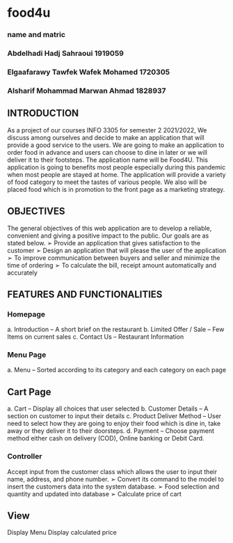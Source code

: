 # food4u
### name and matric
### Abdelhadi Hadj Sahraoui 1919059
### Elgaafarawy Tawfek Wafek Mohamed 1720305
### Alsharif Mohammad Marwan Ahmad 1828937




## INTRODUCTION 
As a project of our courses INFO 3305 for semester 2 2021/2022, We discuss among
ourselves and decide to make an application that will provide a good service to the users. We
are going to make an application to order food in advance and users can choose to dine in later
or we will deliver it to their footsteps.
The application name will be Food4U. This application is going to benefits most people
especially during this pandemic when most people are stayed at home. The application will
provide a variety of food category to meet the tastes of various people. We also will be placed
food which is in promotion to the front page as a marketing strategy. 
## OBJECTIVES

The general objectives of this web application are to develop a reliable, convenient and
giving a positive impact to the public. Our goals are as stated below.
➢ Provide an application that gives satisfaction to the customer
➢ Design an application that will please the user of the application
➢ To improve communication between buyers and seller and minimize the time of
ordering
➢ To calculate the bill, receipt amount automatically and accurately 

## FEATURES AND FUNCTIONALITIES 
### Homepage
a. Introduction – A short brief on the restaurant
b. Limited Offer / Sale – Few Items on current sales
c. Contact Us – Restaurant Information 

### Menu Page 
a. Menu – Sorted according to its category and each category on each page 
## Cart Page 
a. Cart – Display all choices that user selected
b. Customer Details – A section on customer to input their details
c. Product Deliver Method – User need to select how they are going to enjoy
their food which is dine in, take away or they deliver it to their doorsteps.
d. Payment – Choose payment method either cash on delivery (COD), Online
banking or Debit Card. 



### Controller
Accept input from the customer class which allows the user to input their name, address,
and phone number.
➢ Convert its command to the model to insert the customers data into the system database.
➢ Food selection and quantity and updated into database
➢ Calculate price of cart

## View
Display Menu
 Display calculated price



